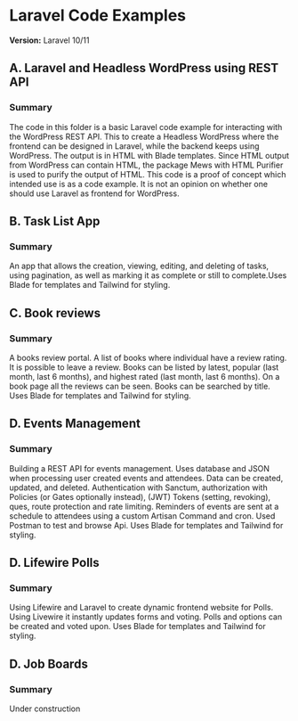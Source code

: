 # Laravel Code Examples

**Version:** Laravel 10/11

## A. Laravel and Headless WordPress using REST API

### Summary
The code in this folder is a basic Laravel code example for interacting with the WordPress REST API. 
This to create a Headless WordPress where the frontend can be designed in Laravel, while the backend keeps using WordPress. The output is in HTML with Blade templates. Since HTML output from WordPress can contain HTML, the package Mews with HTML Purifier is used to purify the output of  HTML. This code is a proof of concept which intended use is as a code example. It is not an opinion on whether one should use Laravel as frontend for WordPress.

## B. Task List App

### Summary

An app that allows the creation, viewing, editing, and deleting of tasks, using pagination, as well as marking it as complete or still to complete.Uses Blade for templates and Tailwind for styling.

## C. Book reviews

### Summary

A books review portal. A list of books where individual have a review rating. It is possible to leave a review. 
Books can be listed by latest, popular (last month, last 6 months), and highest rated (last month, last 6 months). 
On a book page all the reviews can be seen. Books can be searched by title. Uses Blade for templates and Tailwind for styling.


## D. Events Management

### Summary

Building a REST API for events management. Uses database and JSON when processing user created events and attendees. Data can be created, updated, and deleted. Authentication with Sanctum, authorization with Policies (or Gates optionally instead), (JWT) Tokens (setting, revoking), ques, route protection and rate limiting. Reminders of events are sent at a schedule to attendees using a custom Artisan Command and cron. Used Postman to test and browse Api. 
Uses Blade for templates and Tailwind for styling.

## D. Lifewire Polls

### Summary

Using Lifewire and Laravel to create dynamic frontend website for Polls. Using Livewire it instantly updates forms and voting. Polls and options can be created and voted upon. Uses Blade for templates and Tailwind for styling.

## D. Job Boards

### Summary

Under construction
